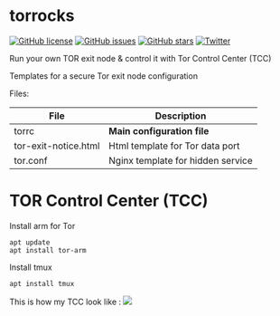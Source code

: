 # torrocks 
[![GitHub license](https://img.shields.io/github/license/okno/torrocks.svg)](https://github.com/okno/torrocks/blob/master/LICENSE)      [![GitHub issues](https://img.shields.io/github/issues/okno/torrocks.svg)](https://github.com/okno/torrocks/issues) [![GitHub stars](https://img.shields.io/github/stars/okno/torrocks.svg)](https://github.com/okno/torrocks/stargazers) [![Twitter](https://img.shields.io/twitter/url/https/github.com/okno/torrocks.svg?style=social)](https://twitter.com/intent/tweet?text=Wow:&url=https%3A%2F%2Fgithub.com%2Fokno%2Ftorrocks)


Run your own TOR exit node & control it with Tor Control Center (TCC)

Templates for a secure Tor exit node configuration

Files: 

File  | Description
------------- | -------------
torrc  | **Main configuration file**
tor-exit-notice.html | Html template for Tor data port
tor.conf | Nginx template for hidden service

# TOR Control Center (TCC)

Install arm for Tor

    apt update
    apt install tor-arm
    
Install tmux 

    apt install tmux 
    


This is how my TCC look like : 
![](https://raw.githubusercontent.com/okno/torrocks/master/torrocks.png)
